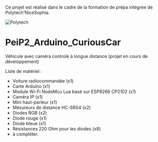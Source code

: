 Ce projet est réalisé dans le cadre de la formation de prépa intégrée de Polytech'NiceSophia.

![Polytech](http://www.polytechnice.fr/jahia/jsp/jahia/templates/inc/img/polytech_nice-sophia.png)

# PeiP2_Arduino_CuriousCar
Véhicule avec caméra controlé à longue distance (projet en cours de développement)

Liste de matériel :

- Voiture radiocommandée (x1)
- Carte Arduino (x1)
- Module Wi-Fi NodeMcu Lua basé sur ESP8266 CP2102 (x1)
- Caméra IP (x1)
- Mini haut-parleur (x1)
- Mésureurs de distance HC-SR04 (x2)
- Diodes RGB (x2)
- Diode rouge (x1)
- Diode bleue (x1)
- Résistances 220 Ohm pour les diodes (x8)
- à compléter.
